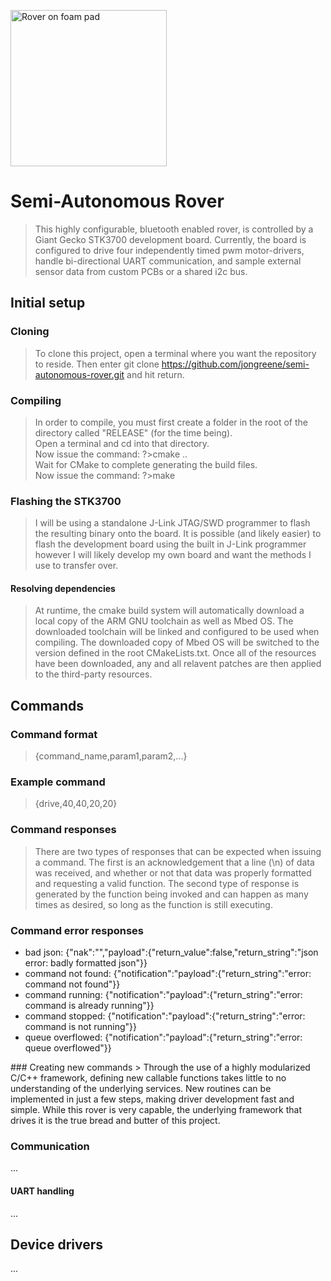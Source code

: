 <img src="https://i1380.photobucket.com/albums/ah174/nibbleoverbyte/6db4ab84-d0be-4a54-b1a0-f3dc903e4d98_zpspbunmdpz.jpeg" width="250" title="Rover on foam pad"></img>
# Semi-Autonomous Rover
> This highly configurable, bluetooth enabled rover, is controlled by a Giant Gecko STK3700 development board. Currently, the board is configured to drive four independently timed pwm motor-drivers, handle bi-directional UART communication, and sample external sensor data from custom PCBs or a shared i2c bus.

## Initial setup
### Cloning
> To clone this project, open a terminal where you want the repository to reside. Then enter git clone https://github.com/jongreene/semi-autonomous-rover.git and hit return.
### Compiling
> In order to compile, you must first create a folder in the root of the directory called "RELEASE" (for the time being). </br>Open a terminal and cd into that directory.
</br>Now issue the command: ?>cmake ..
</br>Wait for CMake to complete generating the build files.
</br>Now issue the command: ?>make
### Flashing the STK3700
> I will be using a standalone J-Link JTAG/SWD programmer to flash the resulting binary onto the board. It is possible (and likely easier) to flash the development board using the built in J-Link programmer however I will likely develop my own board and want the methods I use to transfer over. 
#### Resolving dependencies
> At runtime, the cmake build system will automatically download a local copy of the ARM GNU toolchain as well as Mbed OS. The downloaded toolchain will be linked and configured to be used when compiling. The downloaded copy of Mbed OS will be switched to the version defined in the root CMakeLists.txt. Once all of the resources have been downloaded, any and all relavent patches are then applied to the third-party resources.
## Commands
### Command format
> {command_name,param1,param2,...}
### Example command
> {drive,40,40,20,20}
### Command responses
> There are two types of responses that can be expected when issuing a command. The first is an acknowledgement that a line (\n) of data was received, and whether or not that data was properly formatted and requesting a valid function. The second type of response is generated by the function being invoked and can happen as many times as desired, so long as the function is still executing.
<h3>Command error responses</h3>
<ul>
  <li>bad json: {"nak":"","payload":{"return_value":false,"return_string":"json error: badly formatted json"}}</li>
  <li>command not found: {"notification":"payload":{"return_string":"error: command not found"}}</li>
  <li>command running: {"notification":"payload":{"return_string":"error: command is already running"}}</li>
  <li>command stopped: {"notification":"payload":{"return_string":"error: command is not running"}}</li>
  <li>queue overflowed: {"notification":"payload":{"return_string":"error: queue overflowed"}}</li>
</ul>
### Creating new commands
> Through the use of a highly modularized C/C++ framework, defining new callable functions takes little to no understanding of the underlying services. New routines can be implemented in just a few steps, making driver development fast and simple. While this rover is very capable, the underlying framework that drives it is the true bread and butter of this project.

### Communication
...

#### UART handling
...

## Device drivers
...

